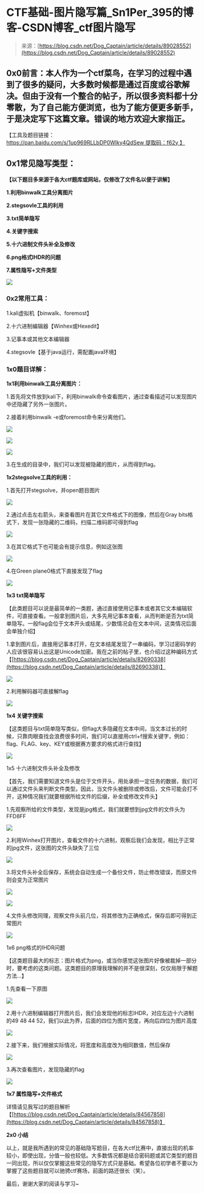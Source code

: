 <!--yml
category: 未分类
date: 2022-04-26 14:40:51
-->

# CTF基础-图片隐写篇_Sn1Per_395的博客-CSDN博客_ctf图片隐写

> 来源：[https://blog.csdn.net/Dog_Captain/article/details/89028552](https://blog.csdn.net/Dog_Captain/article/details/89028552)

## 0x0前言：本人作为一个ctf菜鸟，在学习的过程中遇到了很多的疑问，大多数时候都是通过百度或谷歌解决。但由于没有一个整合的帖子，所以很多资料都十分零散，为了自己能方便浏览，也为了能方便更多新手，于是决定写下这篇文章。错误的地方欢迎大家指正。

【工具及题目链接：https://pan.baidu.com/s/1up969RLLbDP0Wlky4QdSew 提取码：f62y 】

## **0x1常见隐写类型：**

**【以下题目多来源于各大ctf题库或网站，仅修改了文件名以便于讲解】**

**1.利用binwalk工具分离图片**

**2.stegsovle工具的利用**

**3.txt简单隐写**

**4.关键字搜索**

**5.十六进制文件头补全及修改**

**6.png格式IHDR的问题**

**7.属性隐写+文件类型**

![](img/e81b05aebc233cffbabd503e5f8a0b35.png)

### 0x2常用工具：

1.kali虚拟机【binwalk、foremost】

2.十六进制编辑器【Winhex或Hexedit】

3.记事本或其他文本编辑器

4.stegsovle【基于java运行，需配置java环境】

### 1x0题目详解：

**1x1利用binwalk工具分离图片：**

1.首先将文件放到kali下，利用binwalk命令查看图片，通过查看描述可以发现图片中还隐藏了另外一张图片。

2.接着利用binwalk -e或foremost命令来分离他们。

![](img/586d0c27b4c32660c16d7206e29d06e1.png)

![](img/4a5f5be2e1af615893adf038fb995596.png)

![](img/231aa56afc73e664c229705b2d29814b.png)

3.在生成的目录中，我们可以发现被隐藏的图片，从而得到flag。

**1x2stegsolve工具的利用：**

1.首先打开stegsolve，并open题目图片

![](img/219ded8b6b29a95e80ba21ec8ce851c3.png)

2.通过点击左右箭头，来查看图片在其它文件格式下的图像，然后在Gray bits格式下，发现一张隐藏的二维码，扫描二维码即可得到flag

![](img/0c1ebe571974119968cf39df757b10b8.png)

3.在其它格式下也可能会有提示信息，例如这张图

![](img/ac6c2167541660dac238a82f55612918.png)

4.在Green plane0格式下直接发现了flag

![](img/e354a379dfbd946ddd70e2d93e3fa4a3.png)

**1x3 txt简单隐写**

【此类题目可以说是最简单的一类题，通过直接使用记事本或者其它文本编辑软件，可直接查看。一般拿到图片后，大多先用记事本查看，从而判断是否为txt简单隐写。一般flag会位于文本开头或结尾，少数情况会在文本中间，这类情况后面会单独介绍】

1.拿到图片后，直接用记事本打开，在文本结尾发现了一串编码，学习过密码学的人应该很容易认出这是Unicode加密。我在之前的帖子里，也介绍过这种编码方式【[https://blog.csdn.net/Dog_Captain/article/details/82690338](https://blog.csdn.net/Dog_Captain/article/details/82690338)】

![](img/3fb4a9137b3691c5ccca6e4f2a85e5c0.png)

2.利用解码器可直接解flag

![](img/61c9e43ebdac6a8d7004e9be5d170eb7.png)

**1x4 关键字搜索**

【这类题目与txt简单隐写类似，但flag大多隐藏在文本中间，当文本过长的时候，只靠肉眼查找会浪费很多时间，我们可以直接用ctrl+f搜索关键字，例如：flag、FLAG、key、KEY或根据赛方要求的格式进行查找】

![](img/088a40c9d67d3ac24e68898275d82041.png)

1x5 十六进制文件头补全及修改

【首先，我们需要知道文件头是位于文件开头，用处承担一定任务的数据，我们可以通过文件头来判断文件类型。因此，当文件头被删除或修改后，文件可能会打不开，这种情况我们就要根据所给文件的后缀，补全或修改文件头】

1.先观察所给的文件类型，发现是jpg格式，我们就要想到jpg文件的文件头为FFD8FF

![](img/7533609d4f7e87edbdfd4907bc1b5061.png)

2.利用Winhex打开图片，查看文件的十六进制，观察后我们会发现，相比于正常的jpg文件，这张图的文件头缺失了三位

![](img/d74868c51fb9f755f44f7c680bd9b273.png)

3.将文件头补全后保存，系统会自动生成一个备份文件，防止修改错误，而原文件则会变为正常图片

![](img/8e777eaf3ecec8911d557797c8731253.png)

![](img/5d78a3f500c3f51dba3d865b6270213d.png)

4.文件头修改同理，观察文件头前几位，将其修改为正确格式，保存后即可得到正常图片

![](img/a4c992ce562ae082cd85ad336d92d133.png)

1x6 png格式的IHDR问题

【这类题目最大的标志：图片格式为png，或当你感觉这张图片好像被裁掉一部分时，要考虑的这类问题。这类题目的原理我理解的并不是很深刻，仅仅局限于解题方法...】

1.先查看一下原图

![](img/8ca233b54e4519e5fa60b52f496655a3.png)

2.用十六进制编辑器打开图片后，我们会发现他的标志IHDR，对应左边十六进制的49 48 44 52，我们以此为界，后面的四位为图片宽度，再向后四位为图片高度

![](img/3c8809c918e0225526b5d3b87ad9998b.png)

2.接下来，我们根据实际情况，将宽度和高度改为相同数值，然后保存

![](img/1e1483811ead785a5ae9d8f2d96fbe5e.png)

3.再次查看图片，发现隐藏的flag

![](img/35df842565c11f5199c602063fa52e13.png)

**1x7 属性隐写+文件格式**

详情请见我写过的题目解析【[https://blog.csdn.net/Dog_Captain/article/details/84567858](https://blog.csdn.net/Dog_Captain/article/details/84567858)】

**2x0 小结**

以上，就是我所遇到的常见的基础隐写题目，在各大ctf比赛中，直接出现的机率较小，即使出现，分值一般也较低。大多数情况都是结合密码题或其它类型的题目一同出现，所以仅仅掌握这些常见的隐写方式只是基础。希望各位初学者不要以为掌握了这些题目就可以驰骋ctf赛场，前面的路还很长（笑）。

最后，谢谢大家的阅读与学习~